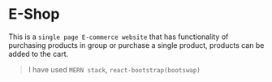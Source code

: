 # E-Shop

This is a `single page E-commerce website` that has functionality of purchasing products in group or purchase a single product, products can be added to the cart.

> I have used `MERN stack`, `react-bootstrap(bootswap)`
